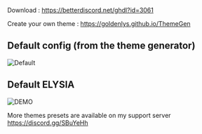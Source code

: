 Download : https://betterdiscord.net/ghdl?id=3061

Create your own theme : https://goldenlys.github.io/ThemeGen

## Default config (from the theme generator)
![Default](https://cdn.discordapp.com/attachments/698171927839244329/705813266869387264/unknown.png)

## Default ELYSIA
![DEMO](https://cdn.discordapp.com/attachments/698171927839244329/705812426586718218/unknown.png)

More themes presets are available on my support server https://discord.gg/SBuYeHh
